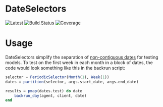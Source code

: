 # DateSelectors

[![Latest](https://img.shields.io/badge/docs-latest-blue.svg)](https://invenia.pages.invenia.ca/DateSelectors.jl/)
[![Build Status](https://gitlab.invenia.ca/invenia/DateSelectors.jl/badges/master/build.svg)](https://gitlab.invenia.ca/invenia/DateSelectors.jl/commits/master)
[![Coverage](https://gitlab.invenia.ca/invenia/DateSelectors.jl/badges/master/coverage.svg)](https://gitlab.invenia.ca/invenia/DateSelectors.jl/commits/master)


# Usage

DateSelectors simplify the separation of [non-contiguous dates](https://gitlab.invenia.ca/invenia/wiki/blob/ml-best-practice/research/ml-best-practice/glossary.md#contiguous-and-stratified-datasets) for testing models.
To test on the first week in each month in a block of dates, the code would look something like this in the backrun script:

```julia
selector = PeriodicSelector(Month(1), Week(1))
dates = partition(selector, args.start_date, args.end_date)

results = pmap(dates.test) do date
    backrun_day(agent, client, date)
end
```
